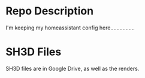 # Repo Description

I'm keeping my homeassistant config here................

# SH3D Files

SH3D files are in Google Drive, as well as the renders.